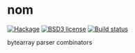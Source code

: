 # nom

[![Hackage](https://img.shields.io/hackage/v/nom.svg)](https://hackage.haskell.org/package/nom)
[![BSD3 license](https://img.shields.io/badge/license-BSD3-blue.svg)](LICENSE)
[![Build status](https://secure.travis-ci.org/chessai/nom.svg)](https://travis-ci.org/chessai/nom)

bytearray parser combinators